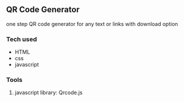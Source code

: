 ## QR Code Generator

one step QR code generator for any text or links with download option

### Tech used
- HTML
- css
- javascript

### Tools
1) javascript library: Qrcode.js
> <script src="https://cdnjs.cloudflare.com/ajax/libs/qrcodejs/1.0.0/qrcode.min.js"> </script>
